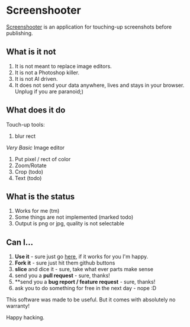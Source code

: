 # Screenshooter

[Screenshooter](https://chuliomartinez.github.io/screenshooter/) is an application for touching-up screenshots before publishing.

## What is it not
1. It is not meant to replace image editors.
1. It is not a Photoshop killer.
1. It is not AI driven.
1. It does not send your data anywhere, lives and stays in your browser. Unplug if you are paranoid;)

## What does it do
Touch-up tools:
1. blur rect

*Very Basic* Image editor
1. Put pixel / rect of color
2. Zoom/Rotate
3. Crop (todo)
4. Text (todo)

## What is the status
1. Works for me (tm)
2. Some things are not implemented (marked todo)
3. Output is png or jpg, quality is not selectable

## Can I...
1. **Use it** - sure just go [here](https://chuliomartinez.github.io/screenshooter/), if it works for you I'm happy.
2. **Fork it** - sure just hit them github buttons
3. **slice** and dice it - sure, take what ever parts make sense
4. send you a **pull request** - sure, thanks!
5. **send you a **bug report / feature request** - sure, thanks!
6. ask you to do something for free in the next day - nope :D

This software was made to be useful. But it comes with absolutely no warranty!

Happy hacking.
